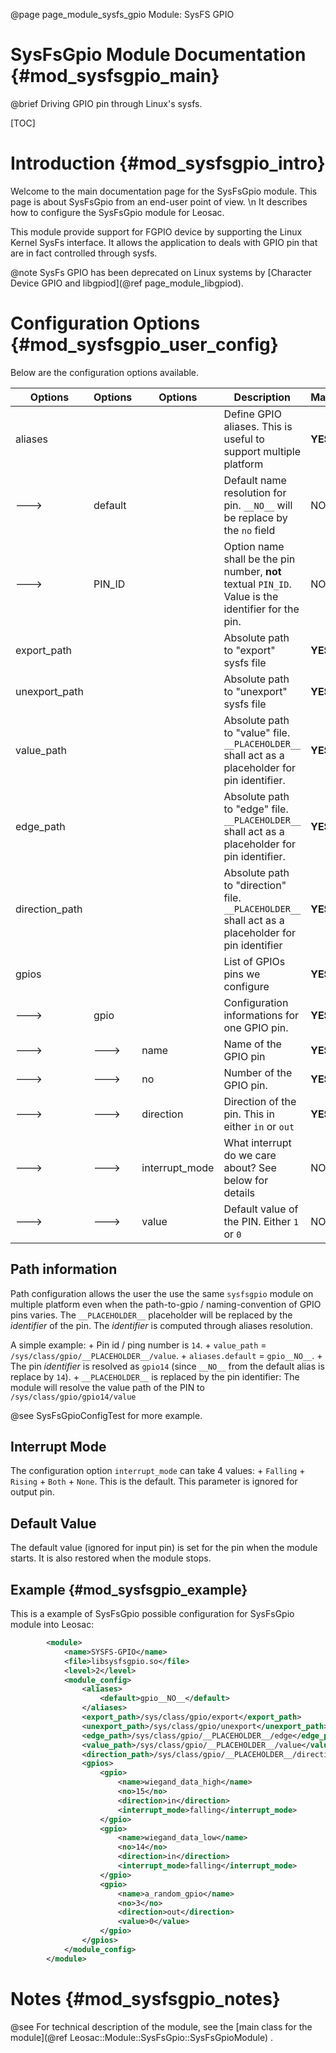 @page page_module_sysfs_gpio Module: SysFS GPIO

SysFsGpio Module Documentation {#mod_sysfsgpio_main}
====================================================

@brief Driving GPIO pin through Linux's sysfs.

[TOC]

Introduction {#mod_sysfsgpio_intro}
===================================

Welcome to the main documentation page for the SysFsGpio module.
This page is about SysFsGpio from an end-user point of view. \n
It describes how to configure the SysFsGpio module for Leosac.

This module provide support for FGPIO device by supporting the
Linux Kernel SysFs interface. It allows the application to deals with
GPIO pin that are in fact controlled through sysfs.

@note SysFs GPIO has been deprecated on Linux systems by [Character Device GPIO and libgpiod](@ref page_module_libgpiod).

Configuration Options {#mod_sysfsgpio_user_config}
==================================================

Below are the configuration options available.

Options | Options | Options        | Description                                                                             | Mandatory
--------|---------|----------------|-----------------------------------------------------------------------------------------|-----------
aliases |         |                | Define GPIO aliases. This is useful to support multiple platform                        | **YES**
--->    | default |                | Default name resolution for pin. `__NO__` will be replace by the `no` field             | NO
--->    | PIN_ID  |                | Option name shall be the pin number, **not** textual `PIN_ID`. Value is the identifier for the pin. | NO
export_path |     |                | Absolute path to "export" sysfs file                                                    | **YES**
unexport_path |   |                | Absolute path to "unexport" sysfs file                                                  | **YES**
value_path |      |                | Absolute path to "value" file. `__PLACEHOLDER__` shall act as a placeholder for pin identifier.   | **YES**
edge_path  |      |                | Absolute path to "edge" file. `__PLACEHOLDER__` shall act as a placeholder for pin identifier.    | **YES**
direction_path |  |                | Absolute path to "direction" file. `__PLACEHOLDER__` shall act as a placeholder for pin identifier | **YES**
gpios   |         |                | List of GPIOs pins we configure                                                         | **YES**
--->    | gpio    |                | Configuration informations for one GPIO pin.                                            | **YES**
--->    | --->    | name           | Name of the GPIO pin                                                                    | **YES**
--->    | --->    | no             | Number of the GPIO pin.                                                                 | **YES**
--->    | --->    | direction      | Direction of the pin. This in either `in` or `out`                                      | **YES**
--->    | --->    | interrupt_mode | What interrupt do we care about? See below for details                                  | NO
--->    | --->    | value          | Default value of the PIN. Either `1` or `0`                                             | NO

Path information
----------------
Path configuration allows the user the use the same `sysfsgpio` module on multiple platform even when
the path-to-gpio / naming-convention of GPIO pins varies.
The `__PLACEHOLDER__` placeholder will be replaced by the *identifier* of the pin.
The *identifier* is computed through aliases resolution.

A simple example:
    + Pin id / ping number is `14`.
    + `value_path` = `/sys/class/gpio/__PLACEHOLDER__/value`.
    + `aliases.default` = `gpio__NO__`.
    + The pin *identifier* is resolved as `gpio14` (since `__NO__` from the default alias is replace
      by `14`).
    + `__PLACEHOLDER__` is replaced by the pin identifier: The module will resolve
      the value path of the PIN to `/sys/class/gpio/gpio14/value`

@see SysFsGpioConfigTest for more example.

Interrupt Mode
--------------
The configuration option `interrupt_mode` can take 4 values:
     + `Falling`
     + `Rising`
     + `Both`
     + `None`. This is the default.
This parameter is ignored for output pin.

Default Value
-------------
The default value (ignored for input pin) is set for the pin when the module
starts. It is also restored when the module stops.


Example {#mod_sysfsgpio_example}
--------------------------------

This is a example of SysFsGpio possible configuration for SysFsGpio module into Leosac:

~~~~~~~~~~~~~~~~~~~~~~~~~~~~~~~~~~~~~~~~~~~~~~~~~~~.xml
        <module>
            <name>SYSFS-GPIO</name>
            <file>libsysfsgpio.so</file>
            <level>2</level>
            <module_config>            
                <aliases>
                    <default>gpio__NO__</default>
                </aliases>
                <export_path>/sys/class/gpio/export</export_path>
                <unexport_path>/sys/class/gpio/unexport</unexport_path>
                <edge_path>/sys/class/gpio/__PLACEHOLDER__/edge</edge_path>
                <value_path>/sys/class/gpio/__PLACEHOLDER__/value</value_path>
                <direction_path>/sys/class/gpio/__PLACEHOLDER__/direction</direction_path>                
                <gpios>
                    <gpio>
                        <name>wiegand_data_high</name>
                        <no>15</no>
                        <direction>in</direction>
                        <interrupt_mode>falling</interrupt_mode>
                    </gpio>
                    <gpio>
                        <name>wiegand_data_low</name>
                        <no>14</no>
                        <direction>in</direction>
                        <interrupt_mode>falling</interrupt_mode>
                    </gpio>
                    <gpio>
                        <name>a_random_gpio</name>
                        <no>3</no>
                        <direction>out</direction>
                        <value>0</value>
                    </gpio>
                </gpios>
            </module_config>
        </module>
~~~~~~~~~~~~~~~~~~~~~~~~~~~~~~~~~~~~~~~~~~~~~~~~~~~

Notes {#mod_sysfsgpio_notes}
============================

@see For technical description of the module, see the
[main class for the module](@ref Leosac::Module::SysFsGpio::SysFsGpioModule) .
